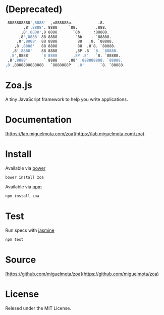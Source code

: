 # (Deprecated)

```bash
 8888888888',8888'  ,o888888o.           .8.
        ,8',8888'. 8888     `88.        .888.
       ,8',8888',8 8888       `8b      :88888.
      ,8',8888' 88 8888        `8b    . `88888.
     ,8',8888'  88 8888         88   .8. `88888.
    ,8',8888'   88 8888         88  .8`8. `88888.
   ,8',8888'    88 8888        ,8P .8' `8. `88888.
  ,8',8888'     `8 8888       ,8P .8'   `8. `88888.
 ,8',8888'       ` 8888     ,88' .888888888. `88888.
,8',8888888888888   `8888888P'  .8'       `8. `88888.
```

# Zoa.js

A tiny JavaScript framework to help you write applications.

# Documentation

[https://lab.miguelmota.com/zoa](https://lab.miguelmota.com/zoa)

# Install

Available via [bower](http://bower.io/)

```bash
bower install zoa
```

Available via [npm](https://www.npmjs.org/)

```bash
npm install zoa
```

# Test

Run specs with [jasmine](https://github.com/mhevery/jasmine-node)

```bash
npm test
```

# Source

[https://github.com/miguelmota/zoa](https://github.com/miguelmota/zoa)

# License

Relesed under the MIT License.
